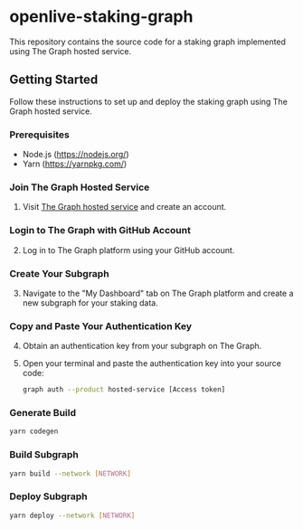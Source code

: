 # openlive-staking-graph

This repository contains the source code for a staking graph implemented using The Graph hosted service.

## Getting Started

Follow these instructions to set up and deploy the staking graph using The Graph hosted service.

### Prerequisites

- Node.js (https://nodejs.org/)
- Yarn (https://yarnpkg.com/)

### Join The Graph Hosted Service

1. Visit [The Graph hosted service](https://thegraph.com/hosted-service) and create an account.

### Login to The Graph with GitHub Account

2. Log in to The Graph platform using your GitHub account.

### Create Your Subgraph

3. Navigate to the "My Dashboard" tab on The Graph platform and create a new subgraph for your staking data.

### Copy and Paste Your Authentication Key

4. Obtain an authentication key from your subgraph on The Graph.

5. Open your terminal and paste the authentication key into your source code:

   ```bash
   graph auth --product hosted-service [Access token]
   ```
   
### Generate Build

  ```bash
  yarn codegen
  ```

### Build Subgraph

  ```bash
  yarn build --network [NETWORK]
  ```

### Deploy Subgraph

  ```bash
  yarn deploy --network [NETWORK]
  ```
